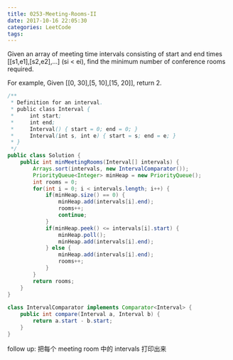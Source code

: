 ```yaml
---
title: 0253-Meeting-Rooms-II
date: 2017-10-16 22:05:30
categories: LeetCode
tags:
---
```


Given an array of meeting time intervals consisting of start and end times [[s1,e1],[s2,e2],...] (si < ei), find the minimum number of conference rooms required.

For example,
Given [[0, 30],[5, 10],[15, 20]],
return 2.

```java
/**
 * Definition for an interval.
 * public class Interval {
 *     int start;
 *     int end;
 *     Interval() { start = 0; end = 0; }
 *     Interval(int s, int e) { start = s; end = e; }
 * }
 */
public class Solution {  
    public int minMeetingRooms(Interval[] intervals) {  
        Arrays.sort(intervals, new IntervalComparator());  
        PriorityQueue<Integer> minHeap = new PriorityQueue();  
        int rooms = 0;  
        for(int i = 0; i < intervals.length; i++) {  
            if(minHeap.size() == 0) {  
                minHeap.add(intervals[i].end);  
                rooms++;  
                continue;  
            }  
            if(minHeap.peek() <= intervals[i].start) {  
                minHeap.poll();  
                minHeap.add(intervals[i].end);  
            } else {  
                minHeap.add(intervals[i].end);  
                rooms++;  
            }  
        }  
        return rooms;  
    }  
}  
  
class IntervalComparator implements Comparator<Interval> {  
    public int compare(Interval a, Interval b) {  
        return a.start - b.start;  
    }  
} 
```
follow up:
把每个 meeting room 中的 intervals 打印出来
